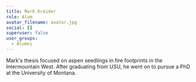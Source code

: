 ```yaml
---
title: Mark Kreider
role: Alum
avatar_filename: avatar.jpg
social: []
superuser: false
user_groups:
  - Alumni
---
```

M﻿ark's thesis focused on aspen seedlings in fire footprints in the Intermountain West. After graduating from USU, he went on to pursue a PhD at the University of Montana.